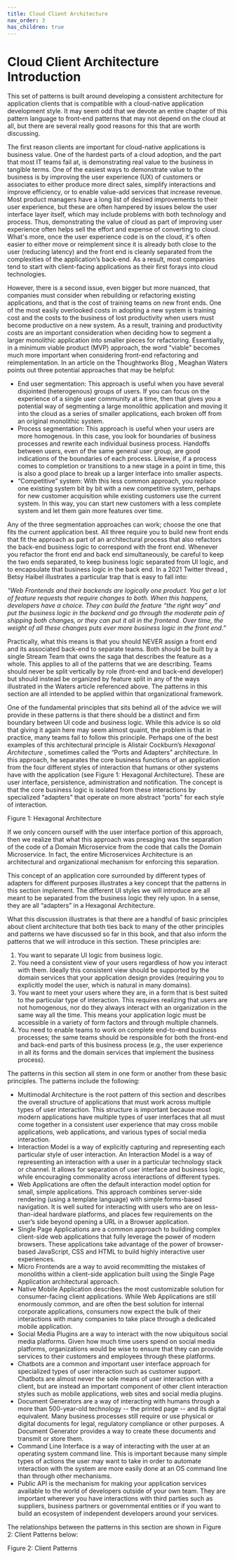 ```yaml
---
title: Cloud Client Architecture
nav_order: 3
has_children: true
---
```

# Cloud Client Architecture Introduction

This set of patterns is built around developing a consistent architecture for application clients that is compatible with a cloud-native application development style. It may seem odd that we devote an entire chapter of this pattern language to front-end patterns that may not depend on the cloud at all, but there are several really good reasons for this that are worth discussing.

The first reason clients are important for cloud-native applications is business value. One of the hardest parts of a cloud adoption, and the part that most IT teams fail at, is demonstrating real value to the business in tangible terms. One of the easiest ways to demonstrate value to the business is by improving the user experience (UX) of customers or associates to either produce more direct sales, simplify interactions and improve efficiency, or to enable value-add services that increase revenue. Most product managers have a long list of desired improvements to their user experience, but these are often hampered by issues below the user interface layer itself, which may include problems with both technology and process. Thus, demonstrating the value of cloud as part of improving user experience often helps sell the effort and expense of converting to cloud. What's more, once the user experience code is on the cloud, it's often easier to either move or reimplement since it is already both close to the user (reducing latency) and the front end is cleanly separated from the complexities of the application’s back-end. As a result, most companies tend to start with client-facing applications as their first forays into cloud technologies.

However, there is a second issue, even bigger but more nuanced, that companies must consider when rebuilding or refactoring existing applications, and that is the cost of training teams on new front ends. One of the most easily overlooked costs in adopting a new system is training cost and the costs to the business of lost productivity when users must become productive on a new system. As a result, training and productivity costs are an important consideration when deciding how to segment a larger monolithic application into smaller pieces for refactoring. Essentially, in a minimum viable product (MVP) approach, the word "viable" becomes much more important when considering front-end refactoring and reimplementation. In an article on the Thoughtworks Blog , Meaghan Waters points out three potential approaches that may be helpful:

-	End user segmentation: This approach is useful when you have several disjointed (heterogenous) groups of users. If you can focus on the experience of a single user community at a time, then that gives you a potential way of segmenting a large monolithic application and moving it into the cloud as a series of smaller applications, each broken off from an original monolithic system.
-	Process segmentation: This approach is useful when your users are more homogenous. In this case, you look for boundaries of business processes and rewrite each individual business process. Handoffs between users, even of the same general user group, are good indications of the boundaries of each process. Likewise, if a process comes to completion or transitions to a new stage in a point in time, this is also a good place to break up a larger interface into smaller aspects.
-	“Competitive” system: With this less common approach, you replace one existing system bit by bit with a new competitive system, perhaps for new customer acquisition while existing customers use the current system. In this way, you can start new customers with a less complete system and let them gain more features over time.

Any of the three segmentation approaches can work; choose the one that fits the current application best. All three require you to build new front ends that fit the approach as part of an architectural process that also refactors the back-end business logic to correspond with the front end. Whenever you refactor the front end and back end simultaneously, be careful to keep the two ends separated, to keep business logic separated from UI logic, and to encapsulate that business logic in the back end. In a 2021 Twitter thread , Betsy Haibel illustrates a particular trap that is easy to fall into:

*“Web Frontends and their backends are logically one product. You get a lot of feature requests that require changes to both. When this happens, developers have a choice. They can build the feature “the right way” and put the business logic in the backend and go through the moderate pain of shipping both changes, or they can put it all in the frontend. Over time, the weight of all these changes puts ever more business logic in the front end.”*

Practically, what this means is that you should NEVER assign a front end and its associated back-end to separate teams. Both should be built by a single Stream Team that owns the saga that describes the feature as a whole. This applies to all of the patterns that we are describing. Teams should never be split vertically by role (front-end and back-end developer) but should instead be organized by feature split in any of the ways illustrated in the Waters article referenced above. The patterns in this section are all intended to be applied within that organizational framework.

One of the fundamental principles that sits behind all of the advice we will provide in these patterns is that there should be a distinct and firm boundary between UI code and business logic.  While this advice is so old that giving it again here may seem almost quaint, the problem is that in practice, many teams fail to follow this principle.  Perhaps one of the best examples of this architectural principle is Alistair Cockburn’s *Hexagonal Architecture* , sometimes called the “Ports and Adapters” architecture.  In this approach, he separates the core business functions of an application from the four different styles of interaction that humans or other systems have with the application (see Figure 1: Hexagonal Architecture).  These are user interface, persistence, administration and notification.  The concept is that the core business logic is isolated from these interactions by specialized “adapters” that operate on more abstract “ports” for each style of interaction.
 
Figure 1: Hexagonal Architecture

If we only concern ourself with the user interface portion of this approach, then we realize that what this approach was presaging was the separation of the code of a Domain Microservice from the code that calls the Domain Microservice. In fact, the entire Microservices Architecture is an architectural and organizational mechanism for enforcing this separation.  

This concept of an application core surrounded by different types of adapters for different purposes illustrates a key concept that the patterns in this section implement.  The different UI styles we will introduce are all meant to be separated from the business logic they rely upon.  In a sense, they are all “adapters” in a Hexagonal Architecture.

What this discussion illustrates is that there are a handful of basic principles about client architecture that both ties back to many of the other principles and patterns we have discussed so far in this book, and that also inform the patterns that we will introduce in this section.  These principles are:

1.	You want to separate UI logic from business logic.  
2.	You need a consistent view of your users regardless of how you interact with them.  Ideally this consistent view should be supported by the domain services that your application design provides (requiring you to explicitly model the user, which is natural in many domains). 
3.	You want to meet your users where they are, in a form that is best suited to the particular type of interaction.  This requires realizing that users are not homogenous, nor do they always interact with an organization in the same way all the time.  This means your application logic must be accessible in a variety of form factors and through multiple channels.
4.	You need to enable teams to work on complete end-to-end business processes; the same teams should be responsible for both the front-end and back-end parts of this business process (e.g., the user experience in all its forms and the domain services that implement the business process).
	 
The patterns in this section all stem in one form or another from these basic principles.  The patterns include the following:

-	Multimodal Architecture is the root pattern of this section and describes the overall structure of applications that must work across multiple types of user interaction. This structure is important because most modern applications have multiple types of user interfaces that all must come together in a consistent user experience that may cross mobile applications, web applications, and various types of social media interaction.
-	Interaction Model is a way of explicitly capturing and representing each particular style of user interaction.  An Interaction Model is a way of representing an interaction with a user in a particular technology stack or channel. It allows for separation of user interface and business logic, while encouraging commonality across interactions of different types.
-	Web Applications are often the default interaction model option for small, simple applications.  This approach combines server-side rendering (using a template language) with simple forms-based navigation. It is well suited for interacting with users who are on less-than-ideal hardware platforms, and places few requirements on the user’s side beyond opening a URL in a Browser application. 
-	Single Page Applications are a common approach to building complex client-side web applications that fully leverage the power of modern browsers. These applications take advantage of the power of browser-based JavaScript, CSS and HTML to build highly interactive user experiences.
-	Micro Frontends are a way to avoid recommitting the mistakes of monoliths within a client-side application built using the Single Page Application architectural approach.
-	Native Mobile Application describes the most customizable solution for consumer-facing client applications. While Web Applications are still enormously common, and are often the best solution for internal corporate applications, consumers now expect the bulk of their interactions with many companies to take place through a dedicated mobile application.
-	Social Media Plugins are a way to interact with the now ubiquitous social media platforms.  Given how much time users spend on social media platforms, organizations would be wise to ensure that they can provide services to their customers and employees through these platforms.
-	Chatbots are a common and important user interface approach for specialized types of user interaction such as customer support. Chatbots are almost never the sole means of user interaction with a client, but are instead an important component of other client interaction styles such as mobile applications, web sites and social media plugins.
-	Document Generators are a way of interacting with humans through a more than 500-year-old technology -- the printed page -- and its digital equivalent.  Many business processes still require or use physical or digital documents for legal, regulatory compliance or other purposes.  A Document Generator provides a way to create these documents and transmit or store them.
-	Command Line Interface is a way of interacting with the user at an operating system command line.   This is important because many simple types of actions the user may want to take in order to automate interaction with the system are more easily done at an OS command line than through other mechanisms. 
-	Public API is the mechanism for making your application services available to the world of developers outside of your own team. They are important wherever you have interactions with third parties such as suppliers, business partners or governmental entities or if you want to build an ecosystem of independent developers around your services.

The relationships between the patterns in this section are shown in Figure 2: Client Patterns below:
 
Figure 2: Client Patterns

